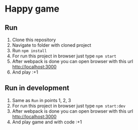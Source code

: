 # Happy game

## Run

1. Clone this repository
2. Navigate to folder with cloned project
3. Run `npm install`
4. For run this project in browser just type `npm start`
5. After webpack is done you can open browser with this url [http://localhost:3000](http://localhost:3000)
6. And play :+1

## Run in development

1. Same as `Run` in points 1, 2, 3
2. For run this project in browser just type `npm start:dev`
3. After webpack is done you can open browser with this url [http://localhost:3000](http://localhost:3000)
4. And play game and with code :+1
